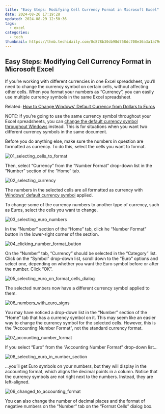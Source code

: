 ```yaml
---
title: "Easy Steps: Modifying Cell Currency Format in Microsoft Excel"
date: 2024-08-26 17:19:28
updated: 2024-08-29 12:50:36
tags:
  - excel
categories:
  - tech
thumbnail: https://thmb.techidaily.com/0c878b30db98d758dc708e36a3a1a79c906ed9e88e0726b5c47115417927372d.jpg
---
```


## Easy Steps: Modifying Cell Currency Format in Microsoft Excel

If you’re working with different currencies in one Excel spreadsheet, you’ll need to change the currency symbol on certain cells, without affecting other cells. When you format your numbers as “Currency”, you can easily use multiple currency symbols in the same Excel spreadsheet.

Related: [How to Change Windows' Default Currency from Dollars to Euros](https://extra-resources.techidaily.com/techniques-to-twist-and-turn-pictures/) 

 NOTE: If you’re going to use the same currency symbol throughout your Excel spreadsheets, you can [change the default currency symbol throughout Windows](https://extra-resources.techidaily.com/techniques-to-twist-and-turn-pictures/) instead. This is for situations when you want two different currency symbols in the same document.

 Before you do anything else, make sure the numbers in question are formatted as currency. To do this, select the cells you want to format.

![01_selecting_cells_to_format](https://static1.howtogeekimages.com/wordpress/wp-content/uploads/2016/01/01_selecting_cells_to_format.png) 

 Then, select “Currency” from the “Number Format” drop-down list in the “Number” section of the “Home” tab.

![02_selecting_currency](https://static1.howtogeekimages.com/wordpress/wp-content/uploads/2016/01/02_selecting_currency.png) 

 The numbers in the selected cells are all formatted as currency with [Windows’ default currency symbol](https://extra-resources.techidaily.com/techniques-to-twist-and-turn-pictures/) applied.

 To change some of the currency numbers to another type of currency, such as Euros, select the cells you want to change.

![03_selecting_euro_numbers](https://static1.howtogeekimages.com/wordpress/wp-content/uploads/2016/01/03_selecting_euro_numbers.png) 

 In the “Number” section of the “Home” tab, click he “Number Format” button in the lower-right corner of the section.

![04_clicking_number_format_button](https://static1.howtogeekimages.com/wordpress/wp-content/uploads/2016/01/04_clicking_number_format_button.png) 

 On the “Number” tab, “Currency” should be selected in the “Category” list. Click on the “Symbol” drop-down list, scroll down to the “Euro” options and select one, depending on whether you want the Euro symbol before or after the number. Click “OK”.

![05_selecting_euro_on_format_cells_dialog](https://static1.howtogeekimages.com/wordpress/wp-content/uploads/2016/01/05_selecting_euro_on_format_cells_dialog.png) 

 The selected numbers now have a different currency symbol applied to them.

![06_numbers_with_euro_signs](https://static1.howtogeekimages.com/wordpress/wp-content/uploads/2016/01/06_numbers_with_euro_signs.png) 

 You may have noticed a drop-down list in the “Number” section of the “Home” tab that has a currency symbol on it. This may seem like an easier way to change the currency symbol for the selected cells. However, this is the “Accounting Number Format”, not the standard currency format.

![07_accounting_number_format](https://static1.howtogeekimages.com/wordpress/wp-content/uploads/2016/01/07_accounting_number_format.png) 

 If you select “Euro” from the “Accounting Number Format” drop-down list…

![08_selecting_euro_in_number_section](https://static1.howtogeekimages.com/wordpress/wp-content/uploads/2016/01/08_selecting_euro_in_number_section.png) 

 …you’ll get Euro symbols on your numbers, but they will display in the accounting format, which aligns the decimal points in a column. Notice that the currency symbols are not right next to the numbers. Instead, they are left-aligned.

![09_changed_to_accounting_format](https://static1.howtogeekimages.com/wordpress/wp-content/uploads/2016/01/09_changed_to_accounting_format.png) 

 You can also change the number of decimal places and the format of negative numbers on the “Number” tab on the “Format Cells” dialog box.

<ins class="adsbygoogle"
     style="display:block"
     data-ad-format="autorelaxed"
     data-ad-client="ca-pub-7571918770474297"
     data-ad-slot="1223367746"></ins>



<ins class="adsbygoogle"
     style="display:block"
     data-ad-client="ca-pub-7571918770474297"
     data-ad-slot="8358498916"
     data-ad-format="auto"
     data-full-width-responsive="true"></ins>
